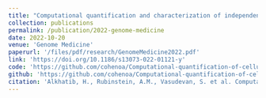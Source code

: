 ```yaml
---
title: "Computational quantification and characterization of independently evolving cellular subpopulations within tumors is critical to inhibit anti-cancer therapy resistance"
collection: publications
permalink: /publication/2022-genome-medicine
date: 2022-10-20
venue: 'Genome Medicine'
paperurl: '/files/pdf/research/GenomeMedicine2022.pdf'
link: 'https://doi.org/10.1186/s13073-022-01121-y'
code: 'https://github.com/cohenoa/Computational-quantification-of-cellular-subpopulations-within-tumors-in-anti-cancer-therapy'
github: 'https://github.com/cohenoa/Computational-quantification-of-cellular-subpopulations-within-tumors-in-anti-cancer-therapy'
citation: 'Alkhatib, H., Rubinstein, A.M., Vasudevan, S. et al. Computational quantification and characterization of independently evolving cellular subpopulations within tumors is critical to inhibit anti-cancer therapy resistance. Genome Med 14, 120 (2022). https://doi.org/10.1186/s13073-022-01121-y'
---
```

